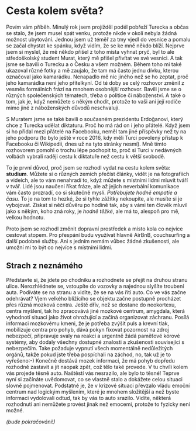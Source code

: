 # Cesta kolem světa?

Povím vám příběh. Minulý rok jsem projížděl podél pobřeží Turecka a občas se stalo, že jsem musel spát venku, protože nikde v okolí nebyla žádná možnost ubytování. Jednou jsem už téměř za tmy vjedl do vesnice a pomalu se začal chystat ke spánku, když vidím, že se ke mně někdo blíží. Nejprve jsem si myslel, že mě někdo přišel z toho místa vyhnat pryč, byl to ale středoškolský student Murat, který mě přišel přivítat ve své vesnici. A tak jsme se bavili o Turecku a o Česku a všem možném. Během toho mi také ukazoval různé fotky a mě zaujalo, že tam má často jednu dívku, kterou označoval jako kamarádku. Nenapadlo mě nic jiného než se ho zeptat, proč jeho kamarádka není jeho přítelkyní. Od té doby se celý rozhovor změnil z vesměs formálních frází na mnohem osobnější rozhovor. Bavili jsme se o různých společenských tématech, třeba o politice či náboženství. A také o tom, jak je, když nemůžete s někým chodit, protože to vaši ani její rodiče mimo jiné z náboženských důvodů neschvalují.

S Muratem jsme se také bavili o současném prezidentu Erdoğanovi, který chce z Turecka udělat diktaturu. Proč ho má rád on i jeho přátelé. Když jsem si ho přidal mezi přátelé na Facebooku, neměl tam jiné příspěvky než ty na jeho podporu \(to bylo ještě v roce 2016, kdy měli Turci povolený přístup k Facebooku či Wikipedii, dnes už na tyto stránky nesmí\). Mně tímto rozhovorem pomohl o trochu lépe pochopit to, proč si Turci v nedávných volbách vybrali raději cestu k diktatuře než cestu k větší svobodě.

To je první důvod, proč jsem se rozhodl vydat na cestu kolem světa: **studium**. Můžete si o různých zemích přečíst články, vidět je na fotografiích a videích, ale to vám nenahradí to, když můžete s místními lidmi mluvit tváří v tvář. Lidé jsou naučeni říkat fráze, ale až jejich neverbální komunikace vám často prozradí, co si skutečně myslí. _Potřebujete hodně empatie a času._ To je na tom to hezké, že si tyhle zážitky nekoupíte, ale musíte si je vybojovat. Získat si něčí důvěru po hodině tak, aby s vámi ten člověk mluvil jako s někým, koho zná roky, je _hodně těžké_, ale má to, alespoň pro mě, velkou hodnotu.

Proto jsem se rozhodl změnit dopravní prostředek a místo kola co nejvíce cestovat stopem. Pro přespání budu využívat hlavně AirBnB, couchsurfing a další podobné služby. Ani s jedním nemám vůbec žádné zkušenosti, ale umožní mi to být co nejvíce s místními lidmi.

## Strach z neznámého

Představte si, že jdete po chodníku a rozhodnete se přejít na druhou stranu ulice. Nerozhlédnete se, vstoupíte do vozovky a najednou slyšíte troubení auta. Podíváte se na stranu a vidíte, že se na vás řítí auto. Co ve vás začne odehrávat? Vjem velkého blížícího se objektu začne postupně procházet přes různá mozková centra. Ještě dřív, než se dostane do neokortexu, centra myšlení, tak ho zpracovává jiné mozkové centrum, amygdala, která vyhodnotí situaci jako život ohrožující a začíná organizovat záchranu. Posílá informaci mozkovému kmeni, že je potřeba zvýšit puls a krevní tlak, mobilizuje centra pro pohyb, dává pokyn fixovat pozornost na zdroj nebezpečí, připravuje svaly na reakci a urgentně žádá paměťové kórové systémy, aby dodaly všechny dostupné znalosti a zkušenosti související s nebezpečím. Take požaduje vypnutí všech momentálně nedůležitých orgánů, takže pokud jste třeba pospíchali na záchod, no, tak už je to vyřešeno:-\) Konečně dostává mozek informaci, že má pohyb dopředu rozhodně zastavit a jít naopak zpět, což tělo také provede. V tu chvíli kolem vás projede těsně auto. Naštěstí vás nesrazilo, ale bylo to těsné! Teprve nyní si začínáte uvědomovat, co se vlastně stalo a dokážete celou situaci slovně pojmenovat. Podstatné je, že v krizové situaci převzalo vládu emoční centrum nad logickým myšlením, které je mnohem složitější a než byste informaci vydolovali odtud, tak by vás to auto srazilo. Vidíte, některá rozhodnutí ani nemůžete provést jinak než emocemi, protože to fyzicky není možné.

_\(bude pokračování!\)_

